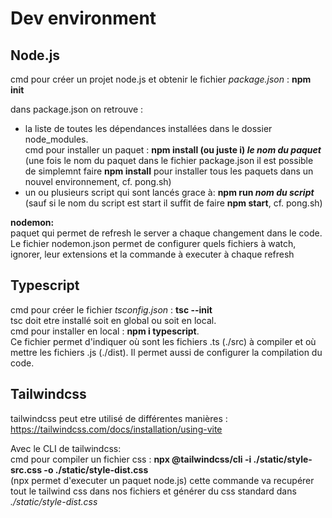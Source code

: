 # Dev environment

## Node.js
cmd pour créer un projet node.js et obtenir le fichier *package.json* : **npm init**

dans package.json on retrouve :
- la liste de toutes les dépendances installées dans le dossier node_modules. \
 cmd pour installer un paquet : **npm install (ou juste i) *le nom du paquet*** (une fois le nom du paquet dans le fichier package.json il est possible de simplemnt faire **npm install** pour installer tous les paquets dans un nouvel environnement, cf. pong.sh)
- un ou plusieurs script qui sont lancés grace à: **npm run *nom du script*** (sauf si le nom du script est start il suffit de faire **npm start**, cf. pong.sh)

**nodemon:** \
paquet qui permet de refresh le server a chaque changement dans le code. \
Le fichier nodemon.json permet de configurer quels fichiers à watch, ignorer, leur extensions et la commande à executer à chaque refresh

## Typescript
cmd pour créer le fichier *tsconfig.json* : **tsc --init** \
tsc doit etre installé soit en global ou soit en local.\
cmd pour installer en local : **npm i typescript**.\
Ce fichier permet d'indiquer où sont les fichiers .ts (./src) à compiler et où mettre les fichiers .js (./dist). Il permet aussi de configurer la compilation du code.

## Tailwindcss

tailwindcss peut etre utilisé de différentes manières : https://tailwindcss.com/docs/installation/using-vite

Avec le CLI de tailwindcss:\
cmd pour compiler un fichier css : **npx @tailwindcss/cli -i ./static/style-src.css -o ./static/style-dist.css** \
(npx permet d'executer un paquet node.js)
cette commande va recupérer tout le tailwind css dans nos fichiers et générer du css standard dans *./static/style-dist.css*